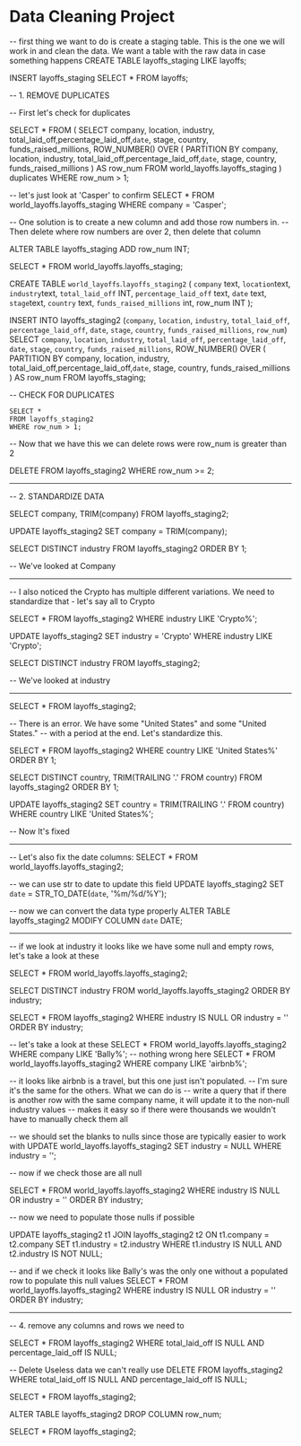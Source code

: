 
# Data Cleaning Project

-- first thing we want to do is create a staging table. This is the one we will work in and clean the data. We want a table with the raw data in case something happens
CREATE TABLE layoffs_staging 
LIKE layoffs;

INSERT layoffs_staging 
SELECT * FROM layoffs;

-- 1. REMOVE DUPLICATES

-- First let's check for duplicates

SELECT *
FROM (
	SELECT company, location, industry, total_laid_off,percentage_laid_off,`date`, stage, country, funds_raised_millions,
		ROW_NUMBER() OVER (
			PARTITION BY company, location, industry, total_laid_off,percentage_laid_off,`date`, stage, country, funds_raised_millions
			) AS row_num
	FROM 
		world_layoffs.layoffs_staging
) duplicates
WHERE 
	row_num > 1;


-- let's just look at 'Casper' to confirm
SELECT *
FROM world_layoffs.layoffs_staging
WHERE company = 'Casper';

-- One solution is to create a new column and add those row numbers in.
-- Then delete where row numbers are over 2, then delete that column

ALTER TABLE layoffs_staging ADD row_num INT;


SELECT *
FROM world_layoffs.layoffs_staging;

CREATE TABLE `world_layoffs`.`layoffs_staging2` (
`company` text,
`location`text,
`industry`text,
`total_laid_off` INT,
`percentage_laid_off` text,
`date` text,
`stage`text,
`country` text,
`funds_raised_millions` int,
row_num INT
);


INSERT INTO layoffs_staging2
(`company`,
`location`,
`industry`,
`total_laid_off`,
`percentage_laid_off`,
`date`,
`stage`,
`country`,
`funds_raised_millions`,
`row_num`)
SELECT `company`,
`location`,
`industry`,
`total_laid_off`,
`percentage_laid_off`,
`date`,
`stage`,
`country`,
`funds_raised_millions`,
		ROW_NUMBER() OVER (
			PARTITION BY company, location, industry, total_laid_off,percentage_laid_off,`date`, stage, country, funds_raised_millions
			) AS row_num
	FROM 
		layoffs_staging;
        
   -- CHECK FOR DUPLICATES
        
	SELECT *
	FROM layoffs_staging2
    WHERE row_num > 1;     
        
  -- Now that we have this we can delete rows were row_num is greater than 2

DELETE FROM layoffs_staging2
WHERE row_num >= 2;      
        
--------------------------------------------------------------------------------------------

-- 2. STANDARDIZE DATA  

SELECT company, TRIM(company)
FROM layoffs_staging2;

UPDATE layoffs_staging2 
SET company = TRIM(company);

  
SELECT DISTINCT industry 
FROM layoffs_staging2
ORDER BY 1;

-- We've looked at Company
-- ---------------------------------------------------------------------
 
-- I also noticed the Crypto has multiple different variations. We need to standardize that - let's say all to Crypto

SELECT *
FROM layoffs_staging2
WHERE industry LIKE 'Crypto%';

UPDATE layoffs_staging2
SET industry = 'Crypto'
WHERE industry LIKE 'Crypto';
    
SELECT DISTINCT industry
FROM layoffs_staging2;   

-- We've looked at industry 
-- -------------------------------------------------

SELECT *
FROM layoffs_staging2;

-- There is an error. We have some "United States" and some "United States."
-- with a period at the end. Let's standardize this.

SELECT *
FROM layoffs_staging2
WHERE country LIKE 'United States%'
ORDER BY 1;


SELECT DISTINCT country, TRIM(TRAILING '.' FROM country)
FROM layoffs_staging2
ORDER BY 1;


UPDATE layoffs_staging2
SET country = TRIM(TRAILING '.' FROM country)
WHERE country LIKE 'United States%';

-- Now It's fixed
        
 ----------------------------------------------------------------
 
 -- Let's also fix the date columns:
SELECT *
FROM world_layoffs.layoffs_staging2;

-- we can use str to date to update this field
UPDATE layoffs_staging2
SET `date` = STR_TO_DATE(`date`, '%m/%d/%Y');

-- now we can convert the data type properly
ALTER TABLE layoffs_staging2
MODIFY COLUMN `date` DATE;

-- --------------------------------------------------------------------------

-- if we look at industry it looks like we have some null and empty rows, let's take a look at these

SELECT * 
FROM world_layoffs.layoffs_staging2;


SELECT DISTINCT industry
FROM world_layoffs.layoffs_staging2
ORDER BY industry;

SELECT *
FROM layoffs_staging2
WHERE industry IS NULL 
OR industry = ''
ORDER BY industry;

-- let's take a look at these
SELECT *
FROM world_layoffs.layoffs_staging2
WHERE company LIKE 'Bally%';
-- nothing wrong here
SELECT *
FROM world_layoffs.layoffs_staging2
WHERE company LIKE 'airbnb%';

-- it looks like airbnb is a travel, but this one just isn't populated.
-- I'm sure it's the same for the others. What we can do is
-- write a query that if there is another row with the same company name, it will update it to the non-null industry values
-- makes it easy so if there were thousands we wouldn't have to manually check them all

-- we should set the blanks to nulls since those are typically easier to work with
UPDATE world_layoffs.layoffs_staging2
SET industry = NULL
WHERE industry = '';

-- now if we check those are all null

SELECT *
FROM world_layoffs.layoffs_staging2
WHERE industry IS NULL 
OR industry = ''
ORDER BY industry;

-- now we need to populate those nulls if possible

UPDATE layoffs_staging2 t1
JOIN layoffs_staging2 t2
ON t1.company = t2.company
SET t1.industry = t2.industry
WHERE t1.industry IS NULL
AND t2.industry IS NOT NULL;

-- and if we check it looks like Bally's was the only one without a populated row to populate this null values
SELECT *
FROM world_layoffs.layoffs_staging2
WHERE industry IS NULL 
OR industry = ''
ORDER BY industry;


--------------------------------------------------------------------------------------------------------------------


-- 4. remove any columns and rows we need to

SELECT *
FROM layoffs_staging2
WHERE total_laid_off IS NULL
AND percentage_laid_off IS NULL;

-- Delete Useless data we can't really use
DELETE FROM layoffs_staging2
WHERE total_laid_off IS NULL
AND percentage_laid_off IS NULL;

SELECT * 
FROM layoffs_staging2;

ALTER TABLE layoffs_staging2
DROP COLUMN row_num;


SELECT * 
FROM layoffs_staging2;








